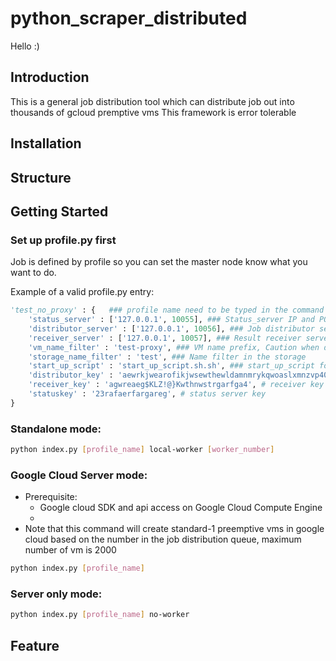 # python_scraper_distributed
Hello :)

## Introduction
This is a general job distribution tool which can distribute job out into thousands of gcloud premptive vms
This framework is error tolerable


## Installation

## Structure

## Getting Started
### Set up profile.py first
Job is defined by profile so you can set the master node know what you want to do.

Example of a valid profile.py entry:
```python
'test_no_proxy' : {   ### profile name need to be typed in the command shell in order to activate this profile   
    'status_server' : ['127.0.0.1', 10055], ### Status_server IP and PORT, used to control google cloud VMs
    'distributor_server' : ['127.0.0.1', 10056], ### Job distributor server
    'receiver_server' : ['127.0.0.1', 10057], ### Result receiver server
    'vm_name_filter' : 'test-proxy', ### VM name prefix, Caution when dealing with this, make sure the name so that you won't delete any other vms 
    'storage_name_filter' : 'test', ### Name filter in the storage
    'start_up_script' : 'start_up_script.sh.sh', ### start_up_script for creating a vm
    'distributor_key' : 'aewrkjwearofikjwsewthewldamnmrykqwoaslxmnzvp40ekt85kj',  # distributor key
    'receiver_key' : 'agwreaeg$KLZ!@}Kwthnwstrgarfga4', # receiver key 
    'statuskey' : '23rafaerfargareg', # status server key
}
```

### Standalone mode:
```bash
python index.py [profile_name] local-worker [worker_number]
```
### Google Cloud Server mode:
- Prerequisite:
    - Google cloud SDK and api access on Google Cloud Compute Engine
    - 
- Note that this command will create standard-1 preemptive vms in google cloud 
based on the number in the job distribution queue, maximum number of vm is 2000
```bash
python index.py [profile_name]
```


### Server only mode:
```bash
python index.py [profile_name] no-worker
```


## Feature



